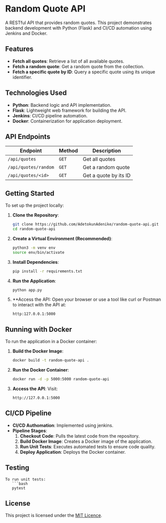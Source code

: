 # Random Quote API

A RESTful API that provides random quotes. This project demonstrates backend development with Python (Flask) and CI/CD automation using Jenkins and Docker.

## Features
- **Fetch all quotes**: Retrieve a list of all available quotes.
- **Fetch a random quote**: Get a random quote from the collection.
- **Fetch a specific quote by ID**: Query a specific quote using its unique identifier.

## Technologies Used
- **Python**: Backend logic and API implementation.
- **Flask**: Lightweight web framework for building the API.
- **Jenkins**: CI/CD pipeline automation.
- **Docker**: Containerization for application deployment.

## API Endpoints
| Endpoint               | Method | Description                    |
|------------------------|--------|--------------------------------|
| `/api/quotes`          | `GET`  | Get all quotes                |
| `/api/quotes/random`   | `GET`  | Get a random quote            |
| `/api/quotes/<id>`     | `GET`  | Get a quote by its ID         |

## Getting Started
To set up the project locally:

1. **Clone the Repository**:
   ```bash
   git clone https://github.com/AdetokunAdenike/random-quote-api.git
   cd random-quote-api

2. **Create a Virtual Environment (Recommended)**:
   ```bash
   python3 -m venv env
   source env/bin/activate

3. **Install Dependencies**:
   ```bash
   pip install -r requirements.txt

4. **Run the Application**:
   ```bash
   python app.py

5. **Access the API: Open your browser or use a tool like curl or Postman to interact with the API at:
   ```arduino
   http:127.0.0.1:5000

## Running with Docker
To run the application in a Docker container:

1. **Build the Docker Image**:
   ```bash
   docker build -t random-quote-api .

2. **Run the Docker Container**:
   ```bash
   docker run -d -p 5000:5000 random-quote-api

4. **Access the API**: Visit:
   ```arduino
   http://127.0.0.1:5000

## CI/CD Pipeline

- **CI/CD Authomation**: Implemented using jenkins.
- **Pipeline Stages**:
    1. **Checkout Code**: Pulls the latest code from the repository.
    2. **Build Docker Image**: Creates a Docker image of the application.
    3. **Run Unit Tests**: Executes automated tests to ensure code quality.
    4. **Deploy Application**: Deploys the Docker container.

## Testing

    To run unit tests:
       ```bash
       pytest


## License

This project is licensed under the <a href="License" >MIT Licence</a>.



